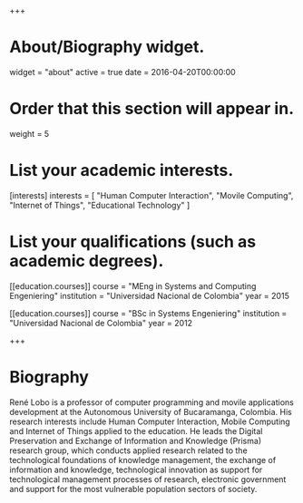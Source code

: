 +++
# About/Biography widget.
widget = "about"
active = true
date = 2016-04-20T00:00:00

# Order that this section will appear in.
weight = 5

# List your academic interests.
[interests]
  interests = [
    "Human Computer Interaction",
    "Movile Computing",
    "Internet of Things",
    "Educational Technology"
  ]

# List your qualifications (such as academic degrees).
[[education.courses]]
  course = "MEng in Systems and Computing Engeniering"
  institution = "Universidad Nacional de Colombia"
  year = 2015

[[education.courses]]
  course = "BSc in Systems Engeniering"
  institution = "Universidad Nacional de Colombia"
  year = 2012
 
+++

# Biography

René Lobo is a professor of computer programming and movile applications development at the Autonomous University of Bucaramanga, Colombia. His research interests include Human Computer Interaction, Mobile Computing and Internet of Things applied to the education. He leads the Digital Preservation and Exchange of Information and Knowledge (Prisma) research group, which conducts applied research related to the technological foundations of knowledge management, the exchange of information and knowledge, technological innovation as support for technological management processes of research, electronic government and support for the most vulnerable population sectors of society.
